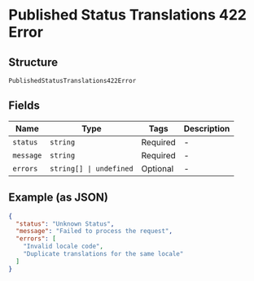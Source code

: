 
# Published Status Translations 422 Error

## Structure

`PublishedStatusTranslations422Error`

## Fields

| Name | Type | Tags | Description |
|  --- | --- | --- | --- |
| `status` | `string` | Required | - |
| `message` | `string` | Required | - |
| `errors` | `string[] \| undefined` | Optional | - |

## Example (as JSON)

```json
{
  "status": "Unknown Status",
  "message": "Failed to process the request",
  "errors": [
    "Invalid locale code",
    "Duplicate translations for the same locale"
  ]
}
```

